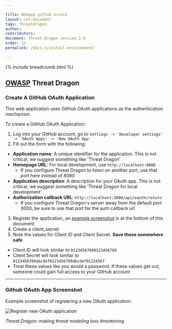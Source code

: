 ```yaml
---

title: Webapp github access
layout: col-document
tags: threatdragon
author:
contributors:
document: Threat Dragon version 2.0
order: 13
permalink: /docs-2/install-environment/

---
```


{% include breadcrumb.html %}
## [OWASP](https://www.owasp.org) Threat Dragon

### Create A GitHub OAuth Application
This web application uses GitHub OAuth applications as the authentication mechanism.

To create a GitHub OAuth Application:
1. Log into your GitHub account, go to `Settings -> 'Developer settings' -> 'OAuth Apps' -> 'New OAuth App'`
2. Fill out the form with the following:
- **Application name**: A unique identifier for the application.  This is not critical, we suggest something like 'Threat Dragon'
- **Homepage URL**: For local development, use `http://localhost:8080`
  - If you configure Threat Dragon to listen on another port, use that port here instead of 8080
- **Application description**: A description for your OAuth app.  This is not critical, we suggest something like 'Threat Dragon for local development'
- **Authorization callback URL**: `http://localhost:3000/api/oauth/return`
  - If you configure Threat Dragon's server away from the default port 3000, be sure to use that port for the auth callback url
3. Register the application, an [example screenshot](#github-oauth-app-screenshot) is at the bottom of this document
4. Create a client_secret
5. Note the values for Client ID and Client Secret. **Save these somewhere safe**
- Client ID will look similar to `01234567890123456789`
- Client Secret will look similar to `0123456789abcdef0123456789abcdef01234567`
- Treat these values like you would a password.  If these values get out, someone could gain full access to your GitHub account

___
### Github OAuth App Screenshot

Example screenshot of registering a new OAuth application:

![Register new OAuth application](/assets/images/register-new-OAuth-application.png)

_Threat Dragon: making threat modeling less threatening_
